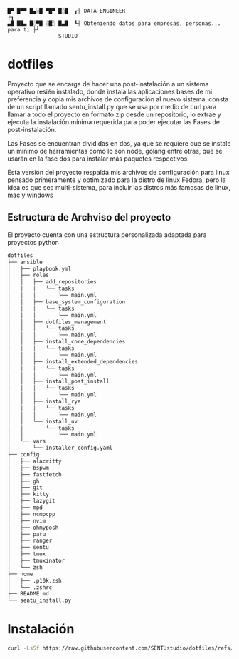 ```
█▀ █▀▀ █▄░█ ▀█▀ █░█  ┎┤ DATA ENGINEER                                       ├┒
▄█ ██▄ █░▀█ ░█░ █▄█  ┖┤ Obteniendo datos para empresas, personas... para ti ├┚
                STUDIO
```

# dotfiles

Proyecto que se encarga de hacer una post-instalación a un sistema operativo resién instalado, donde instala las aplicaciones bases de mi preferencia y copia mis archivos de configuración al nuevo sistema. consta de un script llamado sentu_install.py que se usa por medio de curl para llamar a todo el proyecto en formato zip desde un repositorio, lo extrae y ejecuta la instalación mínima requerida para poder ejecutar las Fases de post-instalación.

Las Fases se encuentran divididas en dos, ya que se requiere que se instale un mínimo de herramientas como lo son node, golang entre otras, que se usarán en la fase dos para instalar más paquetes respectivos.

Esta versión del proyecto respalda mis archivos de configuración para linux pensado primeramente y optimizado para la distro de linux Fedora, pero la idea es que sea multi-sistema, para incluir las distros más famosas de linux, mac y windows

## Estructura de Archviso del proyecto

El proyecto cuenta con una estructura personalizada adaptada para proyectos python

```bash
dotfiles
├── ansible
│   ├── playbook.yml
│   ├── roles
│   │   ├── add_repositories
│   │   │   └── tasks
│   │   │       └── main.yml
│   │   ├── base_system_configuration
│   │   │   └── tasks
│   │   │       └── main.yml
│   │   ├── dotfiles_management
│   │   │   └── tasks
│   │   │       └── main.yml
│   │   ├── install_core_dependencies
│   │   │   └── tasks
│   │   │       └── main.yml
│   │   ├── install_extended_dependencies
│   │   │   └── tasks
│   │   │       └── main.yml
│   │   ├── install_post_install
│   │   │   └── tasks
│   │   │       └── main.yml
│   │   ├── install_rye
│   │   │   └── tasks
│   │   │       └── main.yml
│   │   └── install_uv
│   │       └── tasks
│   │           └── main.yml
│   └── vars
│       └── installer_config.yaml
├── config
│   ├── alacritty
│   ├── bspwm
│   ├── fastfetch
│   ├── gh
│   ├── git
│   ├── kitty
│   ├── lazygit
│   ├── mpd
│   ├── ncmpcpp
│   ├── nvim
│   ├── ohmyposh
│   ├── paru
│   ├── ranger
│   ├── sentu
│   ├── tmux
│   ├── tmuxinator
│   └── zsh
├── home
│   ├── .p10k.zsh
│   └── .zshrc
├── README.md
└── sentu_install.py

```

#

# Instalación

```bash
curl -LsSf https://raw.githubusercontent.com/SENTUstudio/dotfiles/refs/heads/main/sentu_install.py | python3
```
